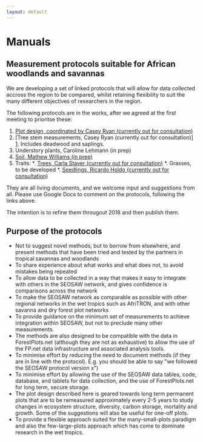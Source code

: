 ```yaml
---
layout: default
---
```


# Manuals

## Measurement protocols suitable for African woodlands and savannas
We are developing a set of linked protocols that will allow for data collected accross the region to be compared, whilst retaining flexibility to suit the many different objectives of researchers in the region.

The following protocols are in the works, after we agreed at the first meeting to prioritse these:

1.	[Plot design, coordinated by Casey Ryan (currently out for consultation)][1]
2.	[Tree stem measurements, Casey Ryan (currently out for consultation)] [1]. Includes deadwood and saplings.
3.	Understory plants, Caroline Lehmann (in prep)
4.	[Soil, Mathew Williams (in prep)][3]
5.	Traits:
	*.	[Trees, Carla Staver (currently out for consultation)][4]
	*.	Grasses, to be developed
	*.	[Seedlings, Ricardo Holdo (currently out for consultation)][2]

They are all living documents, and we welcome input and suggestions from all. Please use Google Docs to comment on the protocols, following the links above.

The intention is to refine them througout 2018 and then publish them.

[1]: https://docs.google.com/document/d/1jl0BHBqwDlbfrdP34U2P_PZzRfIT5X7L43Jert0dx4o/edit#
[2]: https://docs.google.com/document/d/1sGfGbFFpfUllkqes7iBFTdUtCPiFC3vvyIrefblmbyI/edit
[3]: https://docs.google.com/document/d/1Qey7TWfjBZL1dhtD_sioguj_2wIcJvVlGgqsFaWdZmE/edit?usp=sharing
[4]: https://docs.google.com/document/d/1IJkM_PNHHl3qVFlZqxKvaq2JNt0RB8bZlstCSpc4Rgc/edit?usp=sharing

## Purpose of the protocols
* Not to suggest novel methods, but to borrow from elsewhere, and present methods that have been tried and tested by the partners in tropical savannas and woodlands
* To share experience about what works and what does not, to avoid mistakes being repeated
* To allow data to be collected in a way that makes it easy to integrate with others in the SEOSAW network, and gives confidence is comparisons across the network
* To make the SEOSAW network as comparable as possible with other regional networks in the wet tropics such as AfriTRON, and with other savanna and dry forest plot networks
* To provide guidance on the minimum set of measurements to achieve integration within SEOSAW, but not to preclude many other measurements. 
* The methods are also designed to be compatible with the data in ForestPlots.net (although they are not as exhaustive) to allow the use of the FP.net data infrastructure and associated analysis tools.
* To minimise effort by reducing the need to document methods (if they are in line with the protocol). E.g. you should be able to say "we followed the SEOSAW protocol version x")
* To minimise effort by allowing the use of the SEOSAW data tables, code, database, and tablets for data collection, and the use of ForestPlots.net for long term, secure storage.
* The plot design described here is geared towards long term permanent plots that are to be remeasured approximately every 2-5 years to study changes in ecosystem structure, diversity, carbon storage, mortality and growth. Some of the suggestions will also be useful for one-off plots.
* To provide a flexible approach suited for the many-small-plots paradigm and also the few-large-plots approach which has come to dominate research in the wet tropics.
